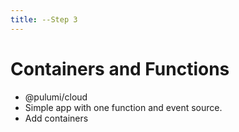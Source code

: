 ```yaml
---
title: --Step 3
---
```


# Containers and Functions

* @pulumi/cloud
* Simple app with one function and event source.
* Add containers
